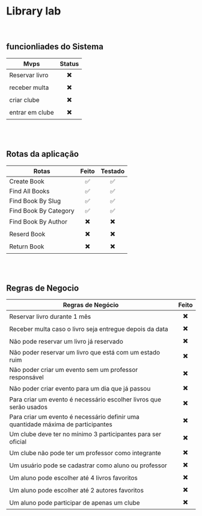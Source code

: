 # Library lab

<br />

## funcionliades do Sistema

| Mvps            | Status |
| --------------- | :----: |
| Reservar livro  |   ✖️   |
| receber multa   |   ✖️   |
| criar clube     |   ✖️   |
| entrar em clube |   ✖️   |

<br />
<br />

## Rotas da aplicação

| Rotas                 | Feito | Testado |
| --------------------- | :---: | :-----: |
| Create Book           |  ✅   |   ✅    |
| Find All Books        |  ✅   |   ✅    |
| Find Book By Slug     |  ✅   |   ✅    |
| Find Book By Category |  ✅   |   ✅    |
| Find Book By Author   |  ✖️   |   ✖️    |
| Reserd Book           |  ✖️   |   ✖️    |
| Return Book           |  ✖️   |   ✖️    |

<br />
<br />

## Regras de Negocio

| Regras de Negócio                                                                | Feito |
| -------------------------------------------------------------------------------- | :---: |
| Reservar livro durante 1 mês                                                     |  ✖️   |
| Receber multa caso o livro seja entregue depois da data                          |  ✖️   |
| Não pode reservar um livro já reservado                                          |  ✖️   |
| Não poder reservar um livro que está com um estado ruim                          |  ✖️   |
| Não poder criar um evento sem um professor responsável                           |  ✖️   |
| Não poder criar evento para um dia que já passou                                 |  ✖️   |
| Para criar um evento é necessário escolher livros que serão usados               |  ✖️   |
| Para criar um evento é necessário definir uma quantidade máxima de participantes |  ✖️   |
| Um clube deve ter no mínimo 3 participantes para ser oficial                     |  ✖️   |
| Um clube não pode ter um professor como integrante                               |  ✖️   |
| Um usuário pode se cadastrar como aluno ou professor                             |  ✖️   |
| Um aluno pode escolher até 4 livros favoritos                                    |  ✖️   |
| Um aluno pode escolher até 2 autores favoritos                                   |  ✖️   |
| Um aluno pode participar de apenas um clube                                      |  ✖️   |
